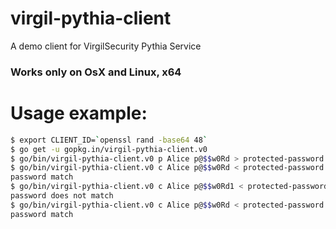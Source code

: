# virgil-pythia-client
A demo client for VirgilSecurity Pythia Service

### Works only on OsX and Linux, x64

# Usage example:

```bash
$ export CLIENT_ID=`openssl rand -base64 48`
$ go get -u gopkg.in/virgil-pythia-client.v0
$ go/bin/virgil-pythia-client.v0 p Alice p@$$w0Rd > protected-password
$ go/bin/virgil-pythia-client.v0 c Alice p@$$w0Rd < protected-password
password match
$ go/bin/virgil-pythia-client.v0 c Alice p@$$w0Rd1 < protected-password
password does not match
$ go/bin/virgil-pythia-client.v0 c Alice p@$$w0Rd < protected-password
password match
```
